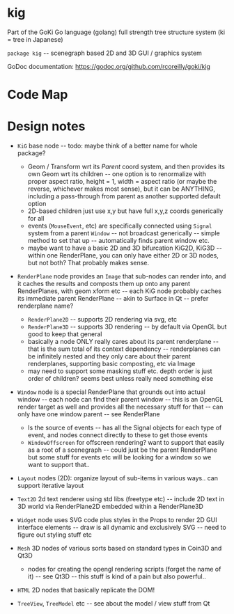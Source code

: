 # kig
Part of the GoKi Go language (golang) full strength tree structure system (ki = tree in Japanese)

`package kig` -- scenegraph based 2D and 3D GUI / graphics system

GoDoc documentation: https://godoc.org/github.com/rcoreilly/goki/kig


# Code Map


# Design notes

* `KiG` base node -- todo: maybe think of a better name for whole package?
    + Geom / Transform wrt its *Parent* coord system, and then provides its own Geom wrt its children -- one option is to renormalize with proper aspect ratio, height = 1, width = aspect ratio (or maybe the reverse, whichever makes most sense), but it can be ANYTHING, including a pass-through from parent as another supported default option
    + 2D-based children just use x,y but have full x,y,z coords generically for all
    + events (`MouseEvent`, etc) are specifically connected using `Signal` system from a parent `Window` -- not broadcast generically -- simple method to set that up -- automatically finds parent window etc.
	+ maybe want to have a basic 2D and 3D bifurcation KiG2D, KiG3D -- within one RenderPlane, you can only have either 2D or 3D nodes, but not both?  That probably makes sense.

* `RenderPlane` node provides an `Image` that sub-nodes can render into, and it caches the results and composts them up onto any parent RenderPlanes, with geom xform etc -- each KiG node probably caches its immediate parent RenderPlane -- akin to Surface in Qt -- prefer renderplane name?
	+ `RenderPlane2D` -- supports 2D rendering via svg, etc
	+ `RenderPlane3D` -- supports 3D rendering -- by default via OpenGL but good to keep that general
	+ basically a node ONLY really cares about its parent renderplane -- that is the sum total of its context dependency -- renderplanes can be infinitely nested and they only care about their parent renderplanes, supporting basic composting, etc via Image
	+ may need to support some masking stuff etc.  depth order is just order of children?  seems best unless really need something else

* `Window` node is a special RenderPlane that grounds out into actual window -- each node can find their parent window -- this is an OpenGL render target as well and provides all the necessary stuff for that -- can only have one window parent -- see RenderPlane
    + Is the source of events -- has all the Signal objects for each type of event, and nodes connect directly to these to get those events
    + `WindowOffscreen` for offscreen rendering?  want to support that easily as a root of a scenegraph -- could just be the parent RenderPlane but some stuff for events etc will be looking for a window so we want to support that..

* `Layout` nodes (2D): organize layout of sub-items in various ways..  can support iterative layout 

* `Text2D` 2d text renderer using std libs (freetype etc) -- include 2D text in 3D world via RenderPlane2D embedded within a RenderPlane3D

* `Widget` node uses SVG code plus styles in the Props to render 2D GUI interface elements -- draw is all dynamic and exclusively SVG -- need to figure out styling stuff etc

* `Mesh` 3D nodes of various sorts based on standard types in Coin3D and Qt3D
	+ nodes for creating the opengl rendering scripts (forget the name of it) -- see Qt3D -- this stuff is kind of a pain but also powerful..

* `HTML` 2D nodes that basically replicate the DOM!

* `TreeView`, `TreeModel` etc -- see about the model / view stuff from Qt

